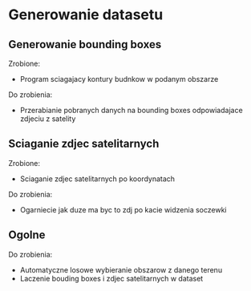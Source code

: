 Generowanie datasetu
=======
Generowanie bounding boxes
-----------
Zrobione:
* Program sciagajacy kontury budnkow w podanym obszarze

Do zrobienia:
* Przerabianie pobranych danych na bounding boxes odpowiadajace zdjeciu z satelity
	
Sciaganie zdjec satelitarnych
-----------
Zrobione:
* Sciaganie zdjec satelitarnych po koordynatach

Do zrobienia:
* Ogarniecie jak duze ma byc to zdj po kacie widzenia soczewki

Ogolne
-----------
Do zrobienia:
* Automatyczne losowe wybieranie obszarow z danego terenu
* Laczenie bouding boxes i zdjec satelitarnych w dataset